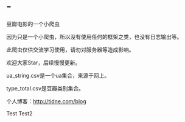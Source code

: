 # -
豆瓣电影的一个小爬虫

因为只是一个小爬虫，所以没有使用任何的框架之类，也没有日志输出等。

此爬虫仅供交流学习使用，请勿对服务器等造成影响。

欢迎大家Star，后续慢慢更新。

ua_string.csv是一个ua集合，来源于网上。

type_total.csv是豆瓣类别集合。

个人博客：http://tidne.com/blog

Test
Test2
